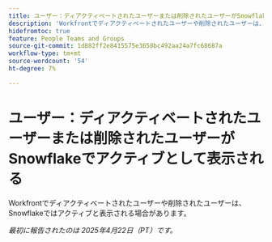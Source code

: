 ```yaml
---
title: ユーザー：ディアクティベートされたユーザーまたは削除されたユーザーがSnowflakeでアクティブとして表示される
description: 'Workfrontでディアクティベートされたユーザーや削除されたユーザーは、Snowflakeではアクティブと表示される場合があります。 '
hidefromtoc: true
feature: People Teams and Groups
source-git-commit: 1d882ff2e8415575e3658bc492aa24a7fc68687a
workflow-type: tm+mt
source-wordcount: '54'
ht-degree: 7%

---
```



# ユーザー：ディアクティベートされたユーザーまたは削除されたユーザーがSnowflakeでアクティブとして表示される

Workfrontでディアクティベートされたユーザーや削除されたユーザーは、Snowflakeではアクティブと表示される場合があります。

_最初に報告されたのは 2025年4月22日（PT）です。_
